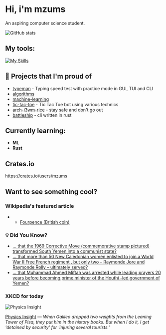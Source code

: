 # Hi, i'm mzums
An aspiring computer science student.  

![GitHub stats](https://github-readme-stats.vercel.app/api?username=mzums&show_icons=true&include_all_commits=true&theme=radical)

## My tools:
  
[![My Skills](https://skillicons.dev/icons?i=rust,python,pytorch,cpp,github,linux,arch,flutter&theme=dark)](https://skillicons.dev)

## 📌 Projects that I'm proud of
<!--PINNED:START-->
- [typeman](https://github.com/mzums/typeman) -  Typing speed test with practice mode in GUI, TUI and CLI 
- [algorithms](https://github.com/mzums/algorithms)
- [machine-learning](https://github.com/mzums/machine-learning)
- [tic-tac-toe](https://github.com/mzums/tic-tac-toe) - Tic Tac Toe bot using various technics
- [arch-i3wm-rice](https://github.com/mzums/arch-i3wm-rice) - stay safe and don't go out
- [battleship](https://github.com/mzums/battleship) - cli written in rust
<!--PINNED:END-->

## Currently learning:
- **ML**
- **Rust**

## Crates.io
https://crates.io/users/mzums

## Want to see something cool?

### Wikipedia's featured article
- <!--WIKI:START-->
  - [Fourpence (British coin)](https://en.wikipedia.org/wiki/Fourpence_(British_coin))
<!--WIKI:END-->

### 💡 Did You Know?
<!--DYK:START-->
  - [... that the 1969 Corrective Move (commemorative stamp pictured) transformed South Yemen into a communist state?](https://en.wikipedia.org/wiki/Corrective_Move)
  - [... that more than 50 New Caledonian women enlisted to join a World War II Free French regiment , but only two – Raymonde Jore and Raymonde Rolly – ultimately served?](https://en.wikipedia.org/wiki/Corps_des_Volontaires_fran%C3%A7aises)
  - [... that Muhammad Ahmed Miftah was arrested while leading prayers 20 years before becoming prime minister of the Houthi -led government of Yemen?](https://en.wikipedia.org/wiki/Muhammad_Ahmed_Miftah)
<!--DYK:END-->

### XKCD for today
<!--XKCD:START-->
![Physics Insight](https://imgs.xkcd.com/comics/physics_insight.png)

[Physics Insight](https://xkcd.com/3154) — *When Galileo dropped two weights from the Leaning Tower of Pisa, they put him in the history books. But when I do it, I get 'detained by security' for 'injuring several tourists.'*
<!--XKCD:END-->
